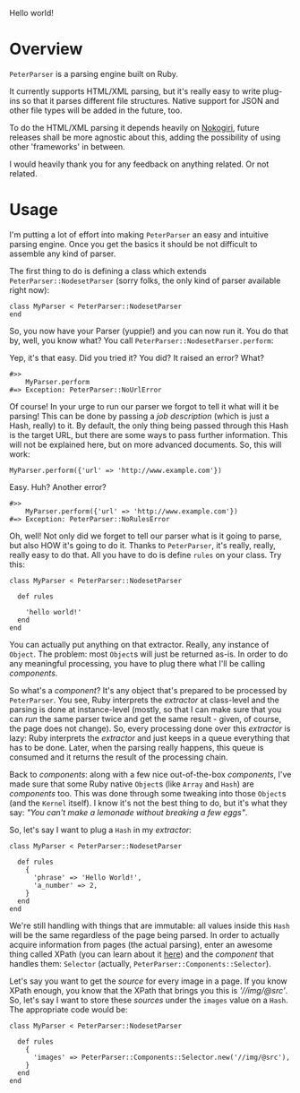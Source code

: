 Hello world!
# Overview

`PeterParser` is a parsing engine built on Ruby.

It currently supports HTML/XML parsing, but it's really easy to write plug-ins so that it parses different file structures. Native support for JSON and other file types will be added in the future, too.

To do the HTML/XML parsing it depends heavily on [Nokogiri](http://nokogiri.org/), future releases shall be more agnostic about this, adding the possibility of using other 'frameworks' in between.

I would heavily thank you for any feedback on anything related. Or not related.

# Usage

I'm putting a lot of effort into making `PeterParser` an easy and intuitive parsing engine. Once you get the basics it should be not difficult to assemble any kind of parser.

The first thing to do is defining a class which extends `PeterParser::NodesetParser` (sorry folks, the only kind of parser available right now):

    class MyParser < PeterParser::NodesetParser
    end

So, you now have your Parser (yuppie!) and you can now run it. You do that by, well, you know what? You call `PeterParser::NodesetParser.perform`:

Yep, it's that easy. Did you tried it? You did? It raised an error? What?

    #>>
        MyParser.perform
    #=> Exception: PeterParser::NoUrlError

Of course! In your urge to run our parser we forgot to tell it what will it be parsing! This can be done by passing a _job description_ (which is just a Hash, really) to it. By default, the only thing being passed through this Hash is the target URL, but there are some ways to pass further information. This will not be explained here, but on more advanced documents. So, this will work:

    MyParser.perform({'url' => 'http://www.example.com'})

Easy. Huh? Another error?

    #>>
        MyParser.perform({'url' => 'http://www.example.com'})
    #=> Exception: PeterParser::NoRulesError

Oh, well! Not only did we forget to tell our parser what is it going to parse, but also HOW it's going to do it. Thanks to ``PeterParser``, it's really, really, really easy to do that. All you have to do is define `rules` on your class. Try this:

    class MyParser < PeterParser::NodesetParser

      def rules

        'hello world!'
      end
    end

You can actually put anything on that extractor. Really, any instance of `Object`. The problem: most `Object`s will just be returned as-is. In order to do any meaningful processing, you have to plug there what I'll be calling _components_.

So what's a _component_? It's any object that's prepared to be processed by `PeterParser`. You see, Ruby interprets the _extractor_ at class-level and the parsing is done at instance-level (mostly, so that I can make sure that you can _run_ the same parser twice and get the same result - given, of course, the page does not change). So, every processing done over this _extractor_ is lazy: Ruby interprets the _extractor_ and just keeps in a queue everything that has to be done. Later, when the parsing really happens, this queue is consumed and it returns the result of the processing chain.

Back to _components_: along with a few nice out-of-the-box _components_, I've made sure that some Ruby native `Object`s (like `Array` and `Hash`) are _components_ too. This was done through some tweaking into those `Object`s (and the `Kernel` itself). I know it's not the best thing to do, but it's what they say: _"You can't make a lemonade without breaking a few eggs"_.

So, let's say I want to plug a `Hash` in my _extractor_:

    class MyParser < PeterParser::NodesetParser

      def rules
        {
          'phrase' => 'Hello World!',
          'a_number' => 2,
        }
      end
    end

We're still handling with things that are immutable: all values inside this `Hash` will be the same regardless of the page being parsed. In order to actually acquire information from pages (the actual parsing), enter an awesome thing called XPath (you can learn about it [here](http://www.w3schools.com/xpath/default.asp)) and the _component_ that handles them: `Selector` (actually, `PeterParser::Components::Selector`).

Let's say you want to get the _source_ for every image in a page. If you know XPath enough, you know that the XPath that brings you this is _'//img/@src'_. So, let's say I want to store these _sources_ under the `images` value on a `Hash`. The appropriate code would be:

    class MyParser < PeterParser::NodesetParser

      def rules
        {
          'images' => PeterParser::Components::Selector.new('//img/@src'),
        }
      end
    end
